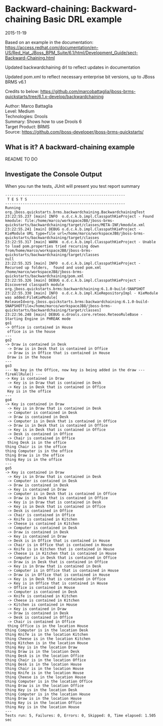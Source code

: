 Backward-chaining: Backward-chaining Basic DRL example
===

2015-11-19

Based on an example in the documentation: https://access.redhat.com/documentation/en-US/Red_Hat_JBoss_BPM_Suite/6.1/html/Development_Guide/sect-Backward-Chaining.html

Updated backwardchaining drl to reflect updates in documentation

Updated pom.xml to reflect necessary enterprise bit versions, up to JBoss BRMS v6.1


Credits to below:
https://github.com/marcobattaglia/jboss-brms-quickstarts/tree/6.1.x-develop/backwardchaining

Author: Marco Battaglia  
Level: Medium  
Technologies: Drools  
Summary: Shows how to use Drools 6  
Target Product: BRMS  
Source: <https://github.com/jboss-developer/jboss-brms-quickstarts/>  

What is it? A backward-chaining example 
-----------

README TO DO

Investigate the Console Output
----------------------------

When you run the tests, JUnit will present you test report summary
    
    -------------------------------------------------------
     T E S T S
    -------------------------------------------------------
    Running org.jboss.quickstarts.brms.backwardchaining.BackwardchainingTest
    23:22:55.237 [main] INFO  o.d.c.k.b.impl.ClasspathKieProject - Found kmodule: file:/home/marco/workspaceJB8/jboss-brms-quickstarts/backwardchaining/target/classes/META-INF/kmodule.xml
    23:22:55.241 [main] DEBUG o.d.c.k.b.impl.ClasspathKieProject - KieModule URL type=file url=/home/marco/workspaceJB8/jboss-brms-quickstarts/backwardchaining/target/classes
    23:22:55.317 [main] WARN  o.d.c.k.b.impl.ClasspathKieProject - Unable to load pom.properties tried recursing down from/home/marco/workspaceJB8/jboss-brms-quickstarts/backwardchaining/target/classes
    null
    23:22:55.325 [main] INFO  o.d.c.k.b.impl.ClasspathKieProject - Recursed up folders,  found and used pom.xml /home/marco/workspaceJB8/jboss-brms-quickstarts/backwardchaining/pom.xml
    23:22:55.326 [main] DEBUG o.d.c.k.b.impl.ClasspathKieProject - Discovered classpath module org.jboss.quickstarts.brms:backwardchaining:6.1.0-build-SNAPSHOT
    23:22:55.330 [main] INFO  o.d.c.k.b.impl.KieRepositoryImpl - KieModule was added:FileKieModule[ ReleaseId=org.jboss.quickstarts.brms:backwardchaining:6.1.0-build-SNAPSHOTfile=/home/marco/workspaceJB8/jboss-brms-quickstarts/backwardchaining/target/classes]
    23:22:56.248 [main] DEBUG o.drools.core.reteoo.ReteooRuleBase - Starting Engine in PHREAK mode
    go1
    -> Office is contained in House  
     office is in the house
    ---
    go2
    -> Draw is contained in Desk  
     -> Draw is in Desk that is contained in Office  
     -> Draw is in Office that is contained in House  
     Draw is in the house
    ---
    go3
    --- No key in the Office, now key is being added in the draw --- fireAllRule() ---
    -> Key is contained in Draw  
     -> Key is in Draw that is contained in Desk  
     -> Key is in Desk that is contained in Office  
     Key is in the office
    ---
    go4
    -> Key is contained in Draw  
     -> Key is in Draw that is contained in Desk  
     -> Computer is contained in Desk  
     -> Draw is contained in Desk  
     -> Computer is in Desk that is contained in Office  
     -> Draw is in Desk that is contained in Office  
     -> Key is in Desk that is contained in Office  
     -> Desk is contained in Office  
     -> Chair is contained in Office  
     thing Desk is in the office
    thing Chair is in the office
    thing Computer is in the office
    thing Draw is in the office
    thing Key is in the office
    ---
    go5
    -> Key is contained in Draw  
     -> Key is in Draw that is contained in Desk  
     -> Computer is contained in Desk  
     -> Draw is contained in Desk  
     -> Key is contained in Draw  
     -> Computer is in Desk that is contained in Office  
     -> Draw is in Desk that is contained in Office  
     -> Key is in Draw that is contained in Desk  
     -> Key is in Desk that is contained in Office  
     -> Desk is contained in Office  
     -> Chair is contained in Office  
     -> Knife is contained in Kitchen  
     -> Cheese is contained in Kitchen  
     -> Computer is contained in Desk  
     -> Draw is contained in Desk  
     -> Key is contained in Draw  
     -> Desk is in Office that is contained in House  
     -> Chair is in Office that is contained in House  
     -> Knife is in Kitchen that is contained in House  
     -> Cheese is in Kitchen that is contained in House  
     -> Computer is in Desk that is contained in Office  
     -> Draw is in Desk that is contained in Office  
     -> Key is in Draw that is contained in Desk  
     -> Computer is in Office that is contained in House  
     -> Draw is in Office that is contained in House  
     -> Key is in Desk that is contained in Office  
     -> Key is in Office that is contained in House  
     -> Office is contained in House  
     -> Computer is contained in Desk  
     -> Knife is contained in Kitchen  
     -> Cheese is contained in Kitchen  
     -> Kitchen is contained in House  
     -> Key is contained in Draw  
     -> Draw is contained in Desk  
     -> Desk is contained in Office  
     -> Chair is contained in Office  
     thing Office is in the location House
    thing Computer is in the location Desk
    thing Knife is in the location Kitchen
    thing Cheese is in the location Kitchen
    thing Kitchen is in the location House
    thing Key is in the location Draw
    thing Draw is in the location Desk
    thing Desk is in the location Office
    thing Chair is in the location Office
    thing Desk is in the location House
    thing Chair is in the location House
    thing Knife is in the location House
    thing Cheese is in the location House
    thing Computer is in the location Office
    thing Draw is in the location Office
    thing Key is in the location Desk
    thing Computer is in the location House
    thing Draw is in the location House
    thing Key is in the location Office
    thing Key is in the location House
    ---
    Tests run: 5, Failures: 0, Errors: 0, Skipped: 0, Time elapsed: 1.505 sec
 
